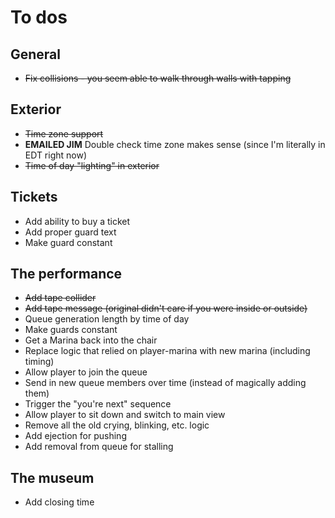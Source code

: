 # To dos

## General
* ~~Fix collisions - you seem able to walk through walls with tapping~~

## Exterior
* ~~Time zone support~~
* **EMAILED JIM** Double check time zone makes sense (since I'm literally in EDT right now)
* ~~Time of day "lighting" in exterior~~

## Tickets
* Add ability to buy a ticket
* Add proper guard text
* Make guard constant

## The performance
* ~~Add tape collider~~
* ~~Add tape message (original didn't care if you were inside or outside)~~
* Queue generation length by time of day
* Make guards constant
* Get a Marina back into the chair
* Replace logic that relied on player-marina with new marina (including timing)
* Allow player to join the queue
* Send in new queue members over time (instead of magically adding them)
* Trigger the "you're next" sequence
* Allow player to sit down and switch to main view
* Remove all the old crying, blinking, etc. logic
* Add ejection for pushing
* Add removal from queue for stalling

## The museum
* Add closing time
